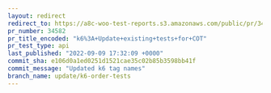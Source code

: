 ```yaml
---
layout: redirect
redirect_to: https://a8c-woo-test-reports.s3.amazonaws.com/public/pr/34582/api/index.html
pr_number: 34582
pr_title_encoded: "k6%3A+Update+existing+tests+for+COT"
pr_test_type: api
last_published: "2022-09-09 17:32:09 +0000"
commit_sha: e106d0a1ed0251d1521cae35c02b85b3598bb41f
commit_message: "Updated k6 tag names"
branch_name: update/k6-order-tests
---
```


